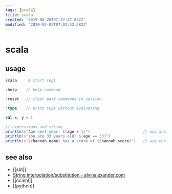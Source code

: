 ```yaml
---
tags: [scala]
title: scala
created: '2019-08-20T07:27:47.862Z'
modified: '2020-03-02T07:03:42.582Z'
---
```


# scala

## usage
```sh
scala     # start repl
```
```scala
:help    // help command

:reset   // clear past commands in session

:type    // print type without evaluating

val x, y = 1

// expressions and string
println(s"Age next year: ${age + 1}")                       // any arbitrary expression can be embedded in ${}
println(s"You are 33 years old: ${age == 33}")
println(s"${hannah.name} has a score of ${hannah.score}")   // use curly braces when printing object fields
```

## see also
- [[sbt]]
- [String interpolation/substitution - alvinalexander.com](https://alvinalexander.com/scala/string-interpolation-scala-2.10-embed-variables-in-strings)
- [[ocaml]]
- [[python]]
